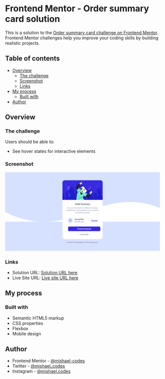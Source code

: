 # Frontend Mentor - Order summary card solution

This is a solution to the [Order summary card challenge on Frontend Mentor](https://www.frontendmentor.io/challenges/order-summary-component-QlPmajDUj). Frontend Mentor challenges help you improve your coding skills by building realistic projects. 

## Table of contents

- [Overview](#overview)
  - [The challenge](#the-challenge)
  - [Screenshot](#screenshot)
  - [Links](#links)
- [My process](#my-process)
  - [Built with](#built-with)
- [Author](#author)


## Overview

### The challenge

Users should be able to:

- See hover states for interactive elements

### Screenshot

![](images/screenshot.png)


### Links

- Solution URL: [Solution URL here](https://github.com/mishael-codes/order-summary-component-main)
- Live Site URL: [Live site URL here](https://mishael-codes.github.io/order-summary-component-main/)

## My process

### Built with

- Semantic HTML5 markup
- CSS properties
- Flexbox
- Mobile design


## Author

- Frontend Mentor - [@mishael-codes](https://www.frontendmentor.io/profile/mishael-codes)
- Twitter - [@mishael_codes](https://www.twitter.com/mishael_codes)
- Instagram - [@mishael.codes](https://www.instagram.com/mishael.codes)
